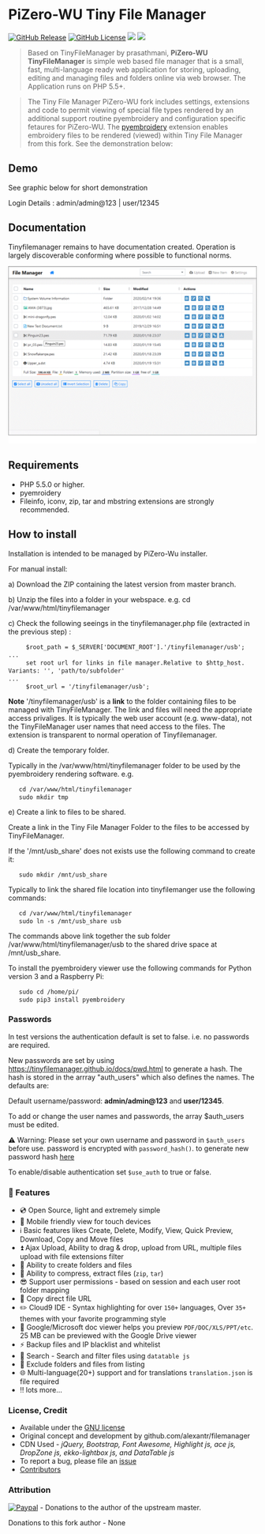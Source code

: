 # PiZero-WU Tiny File Manager

[![GitHub Release](https://img.shields.io/github/v/release/OneOfTheInfiniteMonkeys/pizero-wu-tinyfilemanager?include_prereleases&style=flat-square)](https://github.com/OneOfTheInfiniteMonkeys/pizero-wu-tinyfilemanager/Releases)
[![GitHub License](https://img.shields.io/github/license/OneOfTheInfiniteMonkeys/pizero-wu-tinyfilemanager.svg?style=flat-square)](https://github.com/OneOfTheInfiniteMonkeys/pizero-wu-tinyfilemanager/blob/master/LICENSE)
<img src="https://img.shields.io/badge/FIle%20Types-PES%20Sewing-brightgreen?&style=flat-square"/>
<a href="https://en.wikipedia.org/wiki/php"><img src="https://img.shields.io/static/v1?label=PHP&message=^5.5&color=blue&style=flat-square"/></a>

>Based on TinyFileManager by prasathmani, **PiZero-WU TinyFileManager** is simple web based file manager that is a small, fast, multi-language ready web application for storing, uploading, editing and managing files and folders online via web browser. The Application runs on PHP 5.5+.

>The Tiny File Manager PiZero-WU fork includes settings, extensions and code to permit viewing of special file types rendered by an additional support routine pyembroidery and configuration specific fetaures for PiZero-WU. The <a href="https://pypi.org/project/pyembroidery/">pyembroidery</a> extension enables embroidery files to be rendered (viewed) within Tiny File Manager from this fork. See the demonstration below:

## Demo
See graphic below for short demonstration

 Login Details : admin/admin@123 | user/12345


## Documentation
Tinyfilemanager remains to have documentation created. Operation is largely discoverable conforming where possible to functional norms.


[![Tiny File Manager](screenshot.gif)](screenshot.gif)

## Requirements

- PHP 5.5.0 or higher.
- pyemroidery
- Fileinfo, iconv, zip, tar and mbstring extensions are strongly recommended.

## How to install
Installation is intended to be managed by PiZero-Wu installer.

For manual install:

a) Download the ZIP containing the latest version from master branch.

b) Unzip the files into a folder in your webspace.
    e.g. cd /var/www/html/tinyfilemanager    

c) Check the following seeings in the tinyfilemanager.php file (extracted in the previous step) :
```
     $root_path = $_SERVER['DOCUMENT_ROOT'].'/tinyfilemanager/usb';
...     
     set root url for links in file manager.Relative to $http_host. Variants: '', 'path/to/subfolder'
...     
     $root_url = '/tinyfilemanager/usb';
```
<strong>Note</strong> '/tinyfilemanager/usb' is a **link** to the folder containing files to be managed with TinyFileManager. The link and files will need the appropriate access privaliges. It is typically the web user account (e.g. www-data), not the TinyFileManager user names that need access to the files. The extension is transparent to normal operation of Tinyfilemanager.

d) Create the temporary folder.

   Typically in the /var/www/html/tinyfilemanager folder to be used by the pyembroidery rendering software.
   e.g.
```
   cd /var/www/html/tinyfilemanager
   sudo mkdir tmp
```
e) Create a link to files to be shared.

   Create a link in the Tiny File Manager Folder to the files to be accessed by TinyFileManager.
   
   If the '/mnt/usb_share' does not exists use the following command to create it:
```
   sudo mkdir /mnt/usb_share
```   
   Typically to link the shared file location into tinyfilemanger use the following commands:
```
   cd /var/www/html/tinyfilemanager
   sudo ln -s /mnt/usb_share usb
```
The commands above link together the sub folder /var/www/html/tinyfilemanager/usb to the shared drive space at /mnt/usb_share.


To install the pyembroidery viewer use the following commands for Python version 3 and a Raspberry Pi:
```
   sudo cd /home/pi/
   sudo pip3 install pyembroidery
```


### Passwords

In test versions the authentication default is set to false. i.e. no passwords are required.

New passwords are set by using https://tinyfilemanager.github.io/docs/pwd.html to generate a hash. The hash is stored in the arrray "auth_users" which also defines the names. The defaults are:

Default username/password: **admin/admin@123** and **user/12345**.

To add or change the user names and passwords, the array $auth_users must be edited.

:warning: Warning: Please set your own username and password in `$auth_users` before use. password is encrypted with <code>password_hash()</code>. to generate new password hash [here](https://tinyfilemanager.github.io/docs/pwd.html)

To enable/disable authentication set `$use_auth` to true or false.


### :loudspeaker: Features 

- :cd: Open Source, light and extremely simple
- :iphone: Mobile friendly view for touch devices
- :information_source: Basic features likes Create, Delete, Modify, View, Quick Preview, Download, Copy and Move files 
- :arrow_double_up: Ajax Upload, Ability to drag & drop, upload from URL, multiple files upload with file extensions filter 
- :file_folder: Ability to create folders and files
- :gift: Ability to compress, extract files (`zip`, `tar`)
- :sunglasses: Support user permissions - based on session and each user root folder mapping
- :floppy_disk: Copy direct file URL
- :pencil2: Cloud9 IDE - Syntax highlighting for over `150+` languages, Over `35+` themes with your favorite programming style
- :page_facing_up: Google/Microsoft doc viewer helps you preview `PDF/DOC/XLS/PPT/etc`. 25 MB can be previewed with the Google Drive viewer
- :zap: Backup files and IP blacklist and whitelist
- :mag_right: Search -  Search and filter files using `datatable js`
- :file_folder: Exclude folders and files from listing
- :globe_with_meridians: Multi-language(20+) support and for translations `translation.json` is file required
- :bangbang: lots more...


### <a name=license></a>License, Credit  

- Available under the [GNU license](https://github.com/oneoftheinfinitemonkeys/pizero-wu-tinyfilemanager/blob/master/LICENSE)
- Original concept and development by github.com/alexantr/filemanager
- CDN Used - _jQuery, Bootstrap, Font Awesome, Highlight js, ace js, DropZone js, ekko-lightbox js, and DataTable js_
- To report a bug, please file an [issue](https://github.com/oneoftheinfinitemonkeys/pizero-wu-tinyfilemanager/issues)
- [Contributors](https://github.com/prasathmani/tinyfilemanager/wiki/Authors-and-Contributors)

### Attribution
[![Paypal](https://img.shields.io/badge/Donate-Paypal-lightgrey.svg?style=flat-square)](https://www.paypal.me/prasathmani) - Donations to the author of the upstream master.

Donations to this fork author - None
